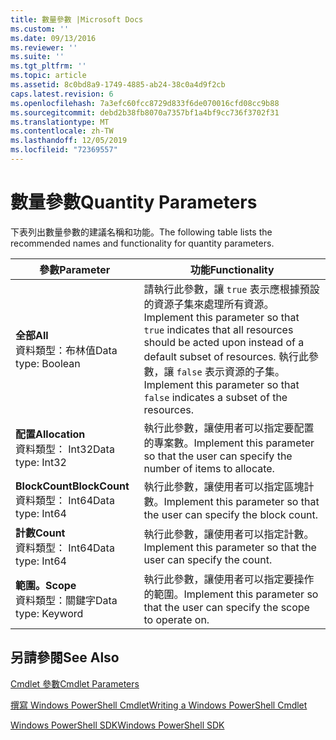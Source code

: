 ```yaml
---
title: 數量參數 |Microsoft Docs
ms.custom: ''
ms.date: 09/13/2016
ms.reviewer: ''
ms.suite: ''
ms.tgt_pltfrm: ''
ms.topic: article
ms.assetid: 8c0bd8a9-1749-4885-ab24-38c0a4d9f2cb
caps.latest.revision: 6
ms.openlocfilehash: 7a3efc60fcc8729d833f6de070016cfd08cc9b88
ms.sourcegitcommit: debd2b38fb8070a7357bf1a4bf9cc736f3702f31
ms.translationtype: MT
ms.contentlocale: zh-TW
ms.lasthandoff: 12/05/2019
ms.locfileid: "72369557"
---
```

# <a name="quantity-parameters"></a><span data-ttu-id="1e185-102">數量參數</span><span class="sxs-lookup"><span data-stu-id="1e185-102">Quantity Parameters</span></span>

<span data-ttu-id="1e185-103">下表列出數量參數的建議名稱和功能。</span><span class="sxs-lookup"><span data-stu-id="1e185-103">The following table lists the recommended names and functionality for quantity parameters.</span></span>

|<span data-ttu-id="1e185-104">參數</span><span class="sxs-lookup"><span data-stu-id="1e185-104">Parameter</span></span>|<span data-ttu-id="1e185-105">功能</span><span class="sxs-lookup"><span data-stu-id="1e185-105">Functionality</span></span>|
|---|---|
|<span data-ttu-id="1e185-106">**全部**</span><span class="sxs-lookup"><span data-stu-id="1e185-106">**All**</span></span><br><span data-ttu-id="1e185-107">資料類型：布林值</span><span class="sxs-lookup"><span data-stu-id="1e185-107">Data type: Boolean</span></span>|<span data-ttu-id="1e185-108">請執行此參數，讓 `true` 表示應根據預設的資源子集來處理所有資源。</span><span class="sxs-lookup"><span data-stu-id="1e185-108">Implement this parameter so that `true` indicates that all resources should be acted upon instead of a default subset of resources.</span></span> <span data-ttu-id="1e185-109">執行此參數，讓 `false` 表示資源的子集。</span><span class="sxs-lookup"><span data-stu-id="1e185-109">Implement this parameter so that `false` indicates a subset of the resources.</span></span>|
|<span data-ttu-id="1e185-110">**配置**</span><span class="sxs-lookup"><span data-stu-id="1e185-110">**Allocation**</span></span><br><span data-ttu-id="1e185-111">資料類型： Int32</span><span class="sxs-lookup"><span data-stu-id="1e185-111">Data type: Int32</span></span>|<span data-ttu-id="1e185-112">執行此參數，讓使用者可以指定要配置的專案數。</span><span class="sxs-lookup"><span data-stu-id="1e185-112">Implement this parameter so that the user can specify the number of items to allocate.</span></span>|
|<span data-ttu-id="1e185-113">**BlockCount**</span><span class="sxs-lookup"><span data-stu-id="1e185-113">**BlockCount**</span></span><br><span data-ttu-id="1e185-114">資料類型： Int64</span><span class="sxs-lookup"><span data-stu-id="1e185-114">Data type: Int64</span></span>|<span data-ttu-id="1e185-115">執行此參數，讓使用者可以指定區塊計數。</span><span class="sxs-lookup"><span data-stu-id="1e185-115">Implement this parameter so that the user can specify the block count.</span></span>|
|<span data-ttu-id="1e185-116">**計數**</span><span class="sxs-lookup"><span data-stu-id="1e185-116">**Count**</span></span><br><span data-ttu-id="1e185-117">資料類型： Int64</span><span class="sxs-lookup"><span data-stu-id="1e185-117">Data type: Int64</span></span>|<span data-ttu-id="1e185-118">執行此參數，讓使用者可以指定計數。</span><span class="sxs-lookup"><span data-stu-id="1e185-118">Implement this parameter so that the user can specify the count.</span></span>|
|<span data-ttu-id="1e185-119">**範圍。**</span><span class="sxs-lookup"><span data-stu-id="1e185-119">**Scope**</span></span><br><span data-ttu-id="1e185-120">資料類型：關鍵字</span><span class="sxs-lookup"><span data-stu-id="1e185-120">Data type: Keyword</span></span>|<span data-ttu-id="1e185-121">執行此參數，讓使用者可以指定要操作的範圍。</span><span class="sxs-lookup"><span data-stu-id="1e185-121">Implement this parameter so that the user can specify the scope to operate on.</span></span>|

## <a name="see-also"></a><span data-ttu-id="1e185-122">另請參閱</span><span class="sxs-lookup"><span data-stu-id="1e185-122">See Also</span></span>

[<span data-ttu-id="1e185-123">Cmdlet 參數</span><span class="sxs-lookup"><span data-stu-id="1e185-123">Cmdlet Parameters</span></span>](./cmdlet-parameters.md)

[<span data-ttu-id="1e185-124">撰寫 Windows PowerShell Cmdlet</span><span class="sxs-lookup"><span data-stu-id="1e185-124">Writing a Windows PowerShell Cmdlet</span></span>](./writing-a-windows-powershell-cmdlet.md)

[<span data-ttu-id="1e185-125">Windows PowerShell SDK</span><span class="sxs-lookup"><span data-stu-id="1e185-125">Windows PowerShell SDK</span></span>](../windows-powershell-reference.md)
